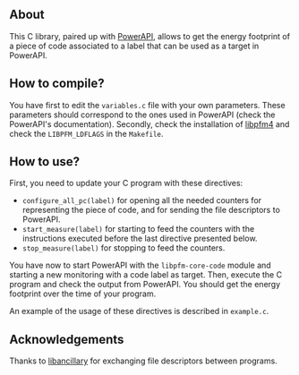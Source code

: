 ## About

This C library, paired up with [PowerAPI](http://powerapi.org), allows to get the energy footprint of a piece of code associated to a label that can be used as a target in PowerAPI.

## How to compile?

You have first to edit the ```variables.c``` file with your own parameters. 
These parameters should correspond to the ones used in PowerAPI (check the PowerAPI's documentation).
Secondly, check the installation of [libpfm4](http://sourceforge.net/p/perfmon2/libpfm4/ci/master/tree/) and check the ```LIBPFM_LDFLAGS``` in the ```Makefile```.

## How to use?

First, you need to update your C program with these directives:
* ```configure_all_pc(label)``` for opening all the needed counters for representing the piece of code, and for sending the file descriptors to PowerAPI.
* ```start_measure(label)``` for starting to feed the counters with the instructions executed before the last directive presented below.
* ```stop_measure(label)``` for stopping to feed the counters.

You have now to start PowerAPI with the ```libpfm-core-code``` module and starting a new monitoring with a code label as target.
Then, execute the C program and check the output from PowerAPI. 
You should get the energy footprint over the time of your program.

An example of the usage of these directives is described in ```example.c```.

## Acknowledgements

Thanks to [libancillary](https://github.com/mhaberler/libancillary) for exchanging file descriptors between programs.

